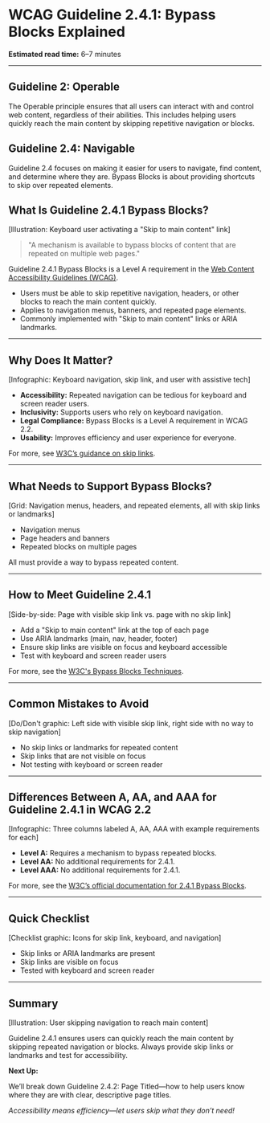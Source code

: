 <!--
title: WCAG Guideline 2.4.1: Bypass Blocks Explained
series: Making the Web Accessible for All
description: A practical guide to WCAG Guideline 2.4.1 (Bypass Blocks)—what it means, why it matters, and how to help users skip repetitive navigation or content blocks.
keywords: wcag 2.4.1, bypass blocks, accessibility, web standards, skip links, navigation
image: wcag-2-4-1-bypass-blocks.png
imageAlt: Illustration of a skip link button and keyboard navigation
-->

# **WCAG Guideline 2.4.1: Bypass Blocks Explained**

**Estimated read time:** 6–7 minutes

---

## **Guideline 2: Operable**

The Operable principle ensures that all users can interact with and control web content, regardless of their abilities. This includes helping users quickly reach the main content by skipping repetitive navigation or blocks.

## **Guideline 2.4: Navigable**

Guideline 2.4 focuses on making it easier for users to navigate, find content, and determine where they are. Bypass Blocks is about providing shortcuts to skip over repeated elements.

## **What Is Guideline 2.4.1 Bypass Blocks?**

[Illustration: Keyboard user activating a "Skip to main content" link]

> "A mechanism is available to bypass blocks of content that are repeated on multiple web pages."

Guideline 2.4.1 Bypass Blocks is a Level A requirement in the [Web Content Accessibility Guidelines (WCAG)](https://www.w3.org/WAI/WCAG22/quickref/#bypass-blocks).

- Users must be able to skip repetitive navigation, headers, or other blocks to reach the main content quickly.
- Applies to navigation menus, banners, and repeated page elements.
- Commonly implemented with "Skip to main content" links or ARIA landmarks.

---

## **Why Does It Matter?**

[Infographic: Keyboard navigation, skip link, and user with assistive tech]

- **Accessibility:** Repeated navigation can be tedious for keyboard and screen reader users.
- **Inclusivity:** Supports users who rely on keyboard navigation.
- **Legal Compliance:** Bypass Blocks is a Level A requirement in WCAG 2.2.
- **Usability:** Improves efficiency and user experience for everyone.

For more, see [W3C’s guidance on skip links](https://www.w3.org/WAI/WCAG22/Understanding/bypass-blocks.html).

---

## **What Needs to Support Bypass Blocks?**

[Grid: Navigation menus, headers, and repeated elements, all with skip links or landmarks]

- Navigation menus
- Page headers and banners
- Repeated blocks on multiple pages

All must provide a way to bypass repeated content.

---

## **How to Meet Guideline 2.4.1**

[Side-by-side: Page with visible skip link vs. page with no skip link]

- Add a "Skip to main content" link at the top of each page
- Use ARIA landmarks (main, nav, header, footer)
- Ensure skip links are visible on focus and keyboard accessible
- Test with keyboard and screen reader users

For more, see the [W3C's Bypass Blocks Techniques](https://www.w3.org/WAI/WCAG22/Techniques/general/G1).

---

## **Common Mistakes to Avoid**

[Do/Don't graphic: Left side with visible skip link, right side with no way to skip navigation]

- No skip links or landmarks for repeated content
- Skip links that are not visible on focus
- Not testing with keyboard or screen reader

---

## **Differences Between A, AA, and AAA for Guideline 2.4.1 in WCAG 2.2**

[Infographic: Three columns labeled A, AA, AAA with example requirements for each]

- **Level A:** Requires a mechanism to bypass repeated blocks.
- **Level AA:** No additional requirements for 2.4.1.
- **Level AAA:** No additional requirements for 2.4.1.

For more, see the [W3C’s official documentation for 2.4.1 Bypass Blocks](https://www.w3.org/WAI/WCAG22/Understanding/bypass-blocks.html).

---

## **Quick Checklist**

[Checklist graphic: Icons for skip link, keyboard, and navigation]

- Skip links or ARIA landmarks are present
- Skip links are visible on focus
- Tested with keyboard and screen reader

---

## **Summary**

[Illustration: User skipping navigation to reach main content]

Guideline 2.4.1 ensures users can quickly reach the main content by skipping repeated navigation or blocks. Always provide skip links or landmarks and test for accessibility.

**Next Up:**

We’ll break down Guideline 2.4.2: Page Titled—how to help users know where they are with clear, descriptive page titles.

*Accessibility means efficiency—let users skip what they don’t need!*
